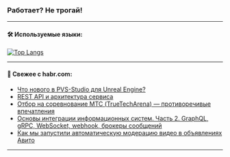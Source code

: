 ### Работает? Не трогай!

---
<!--
#### 🛠️ Technical stack:

![Java](https://img.shields.io/badge/Java-informational?logo=Oracle&style=flat&logoColor=white&color=FF4500)
![Kotlin](https://img.shields.io/badge/Kotlin-informational?logo=Kotlin&style=flat&logoColor=white&color=774D97)
![TS](https://img.shields.io/badge/TypeScript-informational?logo=typeScript&style=flat&logoColor=black&color=017acc)
![Python](https://img.shields.io/badge/Python-informational?logo=Python&style=flat&logoColor=black&color=ffdd54) <br>
![Spring](https://img.shields.io/badge/Spring-informational?logo=Spring&style=flat&logoColor=white&color=6DB33F) 
![SpringBoot](https://img.shields.io/badge/SpringBoot-informational?logo=SpringBoot&style=flat&logoColor=white&color=6DB33F)
![Nest](https://img.shields.io/badge/NestJS-informational?logo=NestJS&style=flat&logoColor=white&color=E0234E) 
![NodeJS](https://img.shields.io/badge/NodeJS-informational?logo=node.js&style=flat&logoColor=white&color=70A760)<br>
![PostgreSQL](https://img.shields.io/badge/PostgreSQL-informational?logo=PostgreSQL&style=flat&logoColor=white&color=DAA520)
![MongoDB](https://img.shields.io/badge/MongoDB-informational?logo=MongoDB&style=flat&logoColor=white&color=870000)
![Apache](https://img.shields.io/badge/Apache-informational?logo=apache&style=flat&logoColor=white&color=f74e28)

___ 
-->

#### 🛠️ Используемые языки:

[![Top Langs](https://github-readme-stats-u2qms2cxw-advtsettinggmailcoms-projects.vercel.app/api/top-langs/?username=zloylis&langs_count=10&hide_title=true&title_color=e6edf3&size_weight=0.5&count_weight=0.5&layout=compact&hide_progress=true&hide_border=true&theme=dracula)](https://github.com/zloylis)

<!---


####  :octocat:&nbsp;&nbsp; Статистика:

![GitHub stats](https://github-readme-stats-u2qms2cxw-advtsettinggmailcoms-projects.vercel.app/api?username=zloylis&show_icons=true&hide_border=true&theme=dracula&title_color=e6edf3&include_all_commits=true&count_private=true&hide_rank=false&hide_title=true&rank_icon=github)
-->
---

#### 💬 Свежее с habr.com:

<!-- BLOG-POST-LIST:START -->
- [Что нового в PVS-Studio для Unreal Engine?](https://habr.com/ru/companies/pvs-studio/articles/849896/?utm_source=habrahabr&utm_medium=rss&utm_campaign=849896)
- [REST API и архитектура сервиса](https://habr.com/ru/articles/849890/?utm_source=habrahabr&utm_medium=rss&utm_campaign=849890)
- [Отбор на соревнование МТС &lpar;TrueTechArena&rpar; — противоречивые впечатления](https://habr.com/ru/articles/849886/?utm_source=habrahabr&utm_medium=rss&utm_campaign=849886)
- [Основы интеграции информационных систем. Часть 2. GraphQL, gRPC, WebSocket, webhook, брокеры сообщений](https://habr.com/ru/articles/849852/?utm_source=habrahabr&utm_medium=rss&utm_campaign=849852)
- [Как мы запустили автоматическую модерацию видео в объявлениях Авито](https://habr.com/ru/companies/avito/articles/849748/?utm_source=habrahabr&utm_medium=rss&utm_campaign=849748)
<!-- BLOG-POST-LIST:END -->

---
